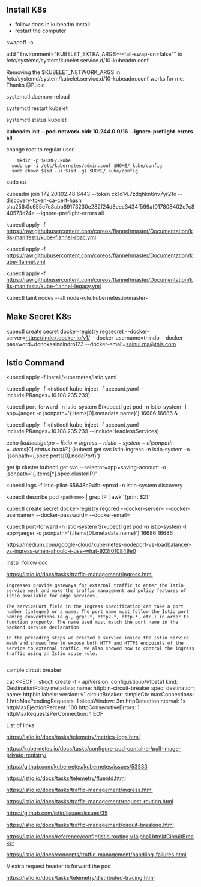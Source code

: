 ## Install K8s 

- follow docs in kubeadm install
- restart the computer

swapoff -a  

add "Environment="KUBELET_EXTRA_ARGS=--fail-swap-on=false"" to /etc/systemd/system/kubelet.service.d/10-kubeadm.conf

Removing the $KUBELET_NETWORK_ARGS in /etc/systemd/system/kubelet.service.d/10-kubeadm.conf works for me.
Thanks @PLoic

systemctl daemon-reload

systemctl restart kubelet

systemctl status kubelet

**kubeadm init --pod-network-cidr 10.244.0.0/16 --ignore-preflight-errors all**

change root to regular user
```
    mkdir -p $HOME/.kube
  sudo cp -i /etc/kubernetes/admin.conf $HOME/.kube/config
  sudo chown $(id -u):$(id -g) $HOME/.kube/config
  ```
sudo su

kubeadm join 172.20.102.48:6443 --token ck1d14.7zdqhkn6nv7yr21o --discovery-token-ca-cert-hash sha256:0c655e7e8abb89173230e282f24d8eec3434f599af017808402e7c840573d74e --ignore-preflight-errors all

kubectl apply -f https://raw.githubusercontent.com/coreos/flannel/master/Documentation/k8s-manifests/kube-flannel-rbac.yml

kubectl apply -f https://raw.githubusercontent.com/coreos/flannel/master/Documentation/kube-flannel.yml

kubectl apply -f https://raw.githubusercontent.com/coreos/flannel/master/Documentation/k8s-manifests/kube-flannel-legacy.yml

kubectl taint nodes --all node-role.kubernetes.io/master-


## Make Secret K8s
kubectl create secret docker-registry regsecret --docker-server=https://index.docker.io/v1/ --docker-username=tnindo --docker-password=donokasinoindro123 --docker-email=zainul.ma@tnis.com


## Istio Command
kubectl apply -f install/kubernetes/istio.yaml

kubectl apply -f <(istioctl kube-inject -f account.yaml  --includeIPRanges=10.108.235.239)


kubectl port-forward -n istio-system $(kubectl get pod -n istio-system -l app=jaeger -o jsonpath='{.items[0].metadata.name}') 16686:16686 &

kubectl apply -f <(istioctl kube-inject -f account.yaml  --includeIPRanges=10.108.235.239 --includeHeadlessServices)

echo $(kubectl get po -l istio=ingress -n istio-system -o 'jsonpath={.items[0].status.hostIP}'):$(kubectl get svc istio-ingress -n istio-system -o 'jsonpath={.spec.ports[0].nodePort}')


get ip cluster
kubectl get svc --selector=app=saving-account -o jsonpath='{.items[*].spec.clusterIP}'

kubectl logs -f istio-pilot-65648c94fb-vpnxd -n istio-system discovery

kubectl describe pod `<podName>` | grep IP | awk '{print $2}'

kubectl create secret docker-registry regcred --docker-server=<your-registry-server> --docker-username=<your-name> --docker-password=<your-pword> --docker-email=<your-email>

kubectl port-forward -n istio-system $(kubectl get pod -n istio-system -l app=jaeger -o jsonpath='{.items[0].metadata.name}') 16686:16686

https://medium.com/google-cloud/kubernetes-nodeport-vs-loadbalancer-vs-ingress-when-should-i-use-what-922f010849e0


install follow doc

https://istio.io/docs/tasks/traffic-management/ingress.html

```
Ingresses provide gateways for external traffic to enter the Istio service mesh and make the traffic management and policy features of Istio available for edge services.

The servicePort field in the Ingress specification can take a port number (integer) or a name. The port name must follow the Istio port naming conventions (e.g., grpc-*, http2-*, http-*, etc.) in order to function properly. The name used must match the port name in the backend service declaration.

In the preceding steps we created a service inside the Istio service mesh and showed how to expose both HTTP and HTTPS endpoints of the service to external traffic. We also showed how to control the ingress traffic using an Istio route rule.


```

sample circuit breaker

cat <<EOF | istioctl create -f -
apiVersion: config.istio.io/v1beta1
kind: DestinationPolicy
metadata:
  name: httpbin-circuit-breaker
spec:
  destination:
    name: httpbin
    labels:
      version: v1
  circuitBreaker:
    simpleCb:
      maxConnections: 1
      httpMaxPendingRequests: 1
      sleepWindow: 3m
      httpDetectionInterval: 1s
      httpMaxEjectionPercent: 100
      httpConsecutiveErrors: 1
      httpMaxRequestsPerConnection: 1
EOF


List of links

https://istio.io/docs/tasks/telemetry/metrics-logs.html

https://kubernetes.io/docs/tasks/configure-pod-container/pull-image-private-registry/

https://github.com/kubernetes/kubernetes/issues/53333

https://istio.io/docs/tasks/telemetry/fluentd.html

https://istio.io/docs/tasks/traffic-management/ingress.html

https://istio.io/docs/tasks/traffic-management/request-routing.html

https://github.com/istio/issues/issues/35

https://istio.io/docs/tasks/traffic-management/circuit-breaking.html


https://istio.io/docs/reference/config/istio.routing.v1alpha1.html#CircuitBreaker


https://istio.io/docs/concepts/traffic-management/handling-failures.html



// extra request header to forward the pod

https://istio.io/docs/tasks/telemetry/distributed-tracing.html